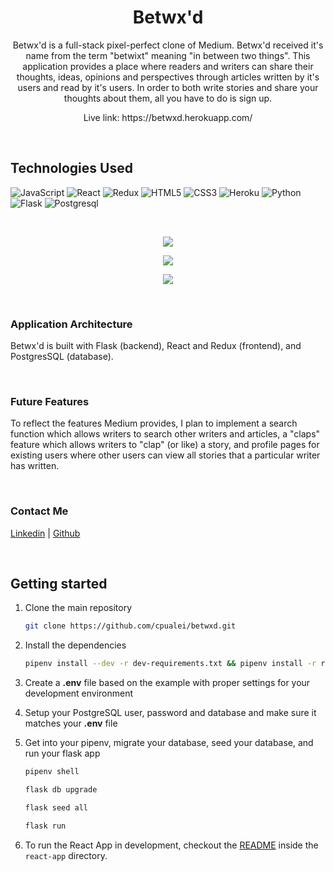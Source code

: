 <h1 align="center">Betwx'd</h1>

<p align="center">Betwx'd is a full-stack pixel-perfect clone of Medium. Betwx'd received it's name from the term "betwixt" meaning "in between two things". This application provides a place where readers and writers can share their thoughts, ideas, opinions and perspectives through articles written by it's users and read by it's users. In order to both write stories and share your thoughts about them, all you have to do is sign up.</p>

<p align="center">Live link: https://betwxd.herokuapp.com/</p>

<br>

## Technologies Used
![JavaScript](https://img.shields.io/badge/javascript-%23323330.svg?style=for-the-badge&logo=javascript&logoColor=%23F7DF1E)
![React](https://img.shields.io/badge/react-%2320232a.svg?style=for-the-badge&logo=react&logoColor=%2361DAFB)
![Redux](https://img.shields.io/badge/redux-%23593d88.svg?style=for-the-badge&logo=redux&logoColor=white)
![HTML5](https://img.shields.io/badge/html5-%23E34F26.svg?style=for-the-badge&logo=html5&logoColor=white)
![CSS3](https://img.shields.io/badge/css3-%231572B6.svg?style=for-the-badge&logo=css3&logoColor=white)
![Heroku](https://img.shields.io/badge/heroku-%23430098.svg?style=for-the-badge&logo=heroku&logoColor=white)
![Python](https://img.shields.io/badge/Python-FFD43B?style=for-the-badge&logo=python&logoColor=blue)
![Flask](https://img.shields.io/badge/Flask-000000?style=for-the-badge&logo=flask&logoColor=white)
![Postgresql](https://img.shields.io/badge/PostgreSQL-316192?style=for-the-badge&logo=postgresql&logoColor=white)

<br>

<p align="center">
  <img src="https://user-images.githubusercontent.com/93879557/179378583-5c6c2806-ab92-42b4-b3c2-36f37786b636.gif" />
</p>

<p align="center">
  <img src="https://user-images.githubusercontent.com/93879557/179380286-4dd16e3b-4abb-4adb-b1fb-c86aced93f14.gif" />
</p>

<p align="center">
  <img src="https://user-images.githubusercontent.com/93879557/179379274-97a4d58e-fff4-4166-b4fb-e38b93d0991d.gif" />
</p>

<br>

### Application Architecture

Betwx'd is built with Flask (backend), React and Redux (frontend), and PostgresSQL (database).

<br>

### Future Features
To reflect the features Medium provides, I plan to implement a search function which allows writers to search other writers and articles, a "claps" feature which allows writers to "clap" (or like) a story, and profile pages for existing users where other users can view all stories that a particular writer has written.

<br>

### Contact Me
<a href="https://www.linkedin.com/in/caitlin-buen-lucas/">Linkedin</a> | <a href="https://github.com/cpualei/">Github</a>

<br>

## Getting started
1. Clone the main repository

   ```bash
   git clone https://github.com/cpualei/betwxd.git
   ```

2. Install the dependencies

      ```bash
      pipenv install --dev -r dev-requirements.txt && pipenv install -r requirements.txt
      ```

3. Create a **.env** file based on the example with proper settings for your
   development environment
4. Setup your PostgreSQL user, password and database and make sure it matches your **.env** file

5. Get into your pipenv, migrate your database, seed your database, and run your flask app

   ```bash
   pipenv shell
   ```

   ```bash
   flask db upgrade
   ```

   ```bash
   flask seed all
   ```

   ```bash
   flask run
   ```

6. To run the React App in development, checkout the [README](./react-app/README.md) inside the `react-app` directory.

